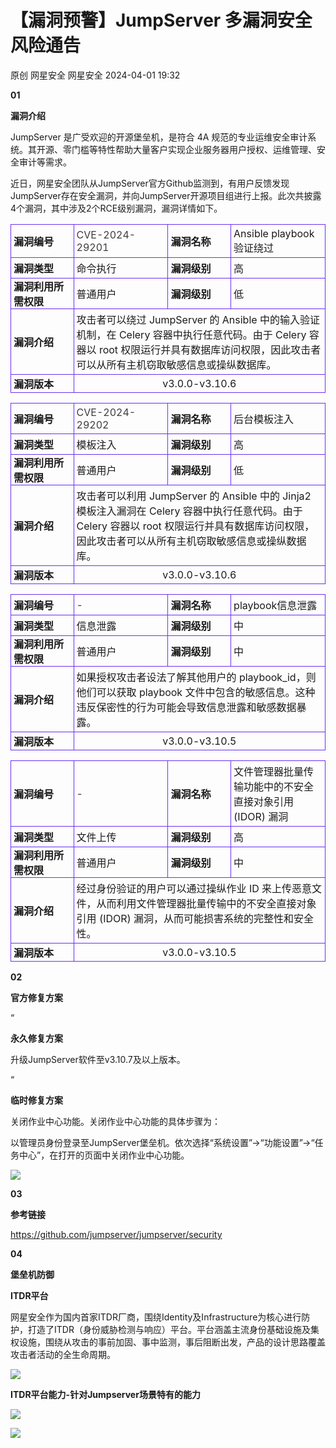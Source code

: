#  【漏洞预警】JumpServer 多漏洞安全风险通告   
原创 网星安全  网星安全   2024-04-01 19:32  
  
**01**  
  
**漏洞介绍**  
  
  
  
JumpServer 是广受欢迎的开源堡垒机，是符合 4A 规范的专业运维安全审计系统。其开源、零门槛等特性帮助大量客户实现企业服务器用户授权、运维管理、安全审计等需求。  
  
近日，网星安全团队从JumpServer官方Github监测到，有用户反馈发现JumpServer存在安全漏洞，并向JumpServer开源项目组进行上报。此次共披露4个漏洞，其中涉及2个RCE级别漏洞，漏洞详情如下。  
  
<table><tbody style="box-sizing: border-box;"><tr opera-tn-ra-comp="_$.pages:0.layers:0.comps:5.classicTable1:0" style="box-sizing: border-box;" powered-by="xiumi.us"><td colspan="1" rowspan="1" opera-tn-ra-cell="_$.pages:0.layers:0.comps:5.classicTable1:0.td@@0" style="border-width: 1px;border-color: rgb(108, 47, 242);border-style: solid;padding: 0px 0px 0px 4px;box-sizing: border-box;" width="20.0000%"><section style="text-align: left;box-sizing: border-box;" powered-by="xiumi.us"><p style="margin: 0px;padding: 0px;box-sizing: border-box;"><strong style="box-sizing: border-box;">漏洞编号</strong></p></section></td><td colspan="1" rowspan="1" opera-tn-ra-cell="_$.pages:0.layers:0.comps:5.classicTable1:0.td@@1" style="border-width: 1px;border-color: rgb(108, 47, 242);border-style: solid;padding: 4px;box-sizing: border-box;" width="30.0000%"><section style="text-align: left;color: rgb(62, 62, 62);box-sizing: border-box;" powered-by="xiumi.us"><p style="margin: 0px;padding: 0px;box-sizing: border-box;">CVE-2024-29201</p></section></td><td colspan="1" rowspan="1" opera-tn-ra-cell="_$.pages:0.layers:0.comps:5.classicTable1:0.td@@2" style="border-width: 1px;border-color: rgb(108, 47, 242);border-style: solid;padding: 4px;box-sizing: border-box;" width="20.0000%"><p style="white-space: normal;margin: 0px;padding: 0px;box-sizing: border-box;" powered-by="xiumi.us"><strong style="box-sizing: border-box;">漏洞名称</strong></p></td><td colspan="1" rowspan="1" opera-tn-ra-cell="_$.pages:0.layers:0.comps:5.classicTable1:0.td@@3" style="border-width: 1px;border-color: rgb(108, 47, 242);border-style: solid;padding: 4px;box-sizing: border-box;" width="30.0100%"><section style="text-align: left;box-sizing: border-box;" powered-by="xiumi.us"><p style="margin: 0px;padding: 0px;box-sizing: border-box;">Ansible playbook验证绕过</p></section></td></tr><tr opera-tn-ra-comp="_$.pages:0.layers:0.comps:5.classicTable1:1" style="box-sizing: border-box;" powered-by="xiumi.us"><td colspan="1" rowspan="1" opera-tn-ra-cell="_$.pages:0.layers:0.comps:5.classicTable1:1.td@@0" style="border-width: 1px;border-color: rgb(108, 47, 242);border-style: solid;padding: 0px 0px 0px 4px;box-sizing: border-box;" width="20.0000%"><section style="text-align: left;box-sizing: border-box;" powered-by="xiumi.us"><p style="margin: 0px;padding: 0px;box-sizing: border-box;"><strong style="box-sizing: border-box;">漏洞类型</strong></p></section></td><td colspan="1" rowspan="1" opera-tn-ra-cell="_$.pages:0.layers:0.comps:5.classicTable1:1.td@@1" style="border-width: 1px;border-color: rgb(108, 47, 242);border-style: solid;padding: 4px;box-sizing: border-box;" width="30.0000%"><p style="text-align: left;white-space: normal;margin: 0px;padding: 0px;box-sizing: border-box;" powered-by="xiumi.us">命令执行</p></td><td colspan="1" rowspan="1" opera-tn-ra-cell="_$.pages:0.layers:0.comps:5.classicTable1:1.td@@2" style="border-width: 1px;border-color: rgb(108, 47, 242);border-style: solid;padding: 0px 0px 0px 4px;box-sizing: border-box;" width="20.0000%"><p style="white-space: normal;margin: 0px;padding: 0px;box-sizing: border-box;" powered-by="xiumi.us"><strong style="box-sizing: border-box;">漏洞级别</strong></p></td><td colspan="1" rowspan="1" opera-tn-ra-cell="_$.pages:0.layers:0.comps:5.classicTable1:1.td@@3" style="border-width: 1px;border-color: rgb(108, 47, 242);border-style: solid;padding: 4px;box-sizing: border-box;" width="30.0100%"><p style="text-align: left;white-space: normal;margin: 0px;padding: 0px;box-sizing: border-box;" powered-by="xiumi.us">高</p></td></tr><tr opera-tn-ra-comp="_$.pages:0.layers:0.comps:5.classicTable1:2" style="box-sizing: border-box;" powered-by="xiumi.us"><td colspan="1" rowspan="1" opera-tn-ra-cell="_$.pages:0.layers:0.comps:5.classicTable1:2.td@@0" style="border-width: 1px;border-color: rgb(108, 47, 242);border-style: solid;padding: 0px 0px 0px 4px;box-sizing: border-box;" width="20.0000%"><section style="text-align: left;box-sizing: border-box;" powered-by="xiumi.us"><p style="margin: 0px;padding: 0px;box-sizing: border-box;"><strong style="box-sizing: border-box;">漏洞利用所需权限</strong></p></section></td><td colspan="1" rowspan="1" opera-tn-ra-cell="_$.pages:0.layers:0.comps:5.classicTable1:2.td@@1" style="border-width: 1px;border-color: rgb(108, 47, 242);border-style: solid;padding: 4px;box-sizing: border-box;" width="30.0000%"><section style="text-align: left;box-sizing: border-box;" powered-by="xiumi.us"><p style="margin: 0px;padding: 0px;box-sizing: border-box;">普通用户</p></section></td><td colspan="1" rowspan="1" opera-tn-ra-cell="_$.pages:0.layers:0.comps:5.classicTable1:2.td@@2" style="border-width: 1px;border-color: rgb(108, 47, 242);border-style: solid;padding: 0px 0px 0px 4px;box-sizing: border-box;" width="20.0000%"><section style="text-align: left;box-sizing: border-box;" powered-by="xiumi.us"><p style="margin: 0px;padding: 0px;box-sizing: border-box;"><strong style="box-sizing: border-box;">漏洞级别</strong></p></section></td><td colspan="1" rowspan="1" opera-tn-ra-cell="_$.pages:0.layers:0.comps:5.classicTable1:2.td@@3" style="border-width: 1px;border-color: rgb(108, 47, 242);border-style: solid;padding: 4px;box-sizing: border-box;" width="30.0100%"><section style="text-align: left;box-sizing: border-box;" powered-by="xiumi.us"><p style="margin: 0px;padding: 0px;box-sizing: border-box;">低</p></section></td></tr><tr opera-tn-ra-comp="_$.pages:0.layers:0.comps:5.classicTable1:3" style="box-sizing: border-box;" powered-by="xiumi.us"><td colspan="1" rowspan="1" opera-tn-ra-cell="_$.pages:0.layers:0.comps:5.classicTable1:3.td@@0" style="border-width: 1px;border-color: rgb(108, 47, 242);border-style: solid;padding: 0px 0px 0px 4px;box-sizing: border-box;" width="20.0000%"><section style="text-align: left;box-sizing: border-box;" powered-by="xiumi.us"><p style="margin: 0px;padding: 0px;box-sizing: border-box;"><strong style="box-sizing: border-box;">漏洞介绍</strong></p></section></td><td colspan="3" rowspan="1" opera-tn-ra-cell="_$.pages:0.layers:0.comps:5.classicTable1:3.td@@1" style="border-width: 1px;border-color: rgb(108, 47, 242);border-style: solid;padding: 4px;box-sizing: border-box;" width="80.0100%"><section style="text-align: left;box-sizing: border-box;" powered-by="xiumi.us"><p style="margin: 0px;padding: 0px;box-sizing: border-box;">攻击者可以绕过 JumpServer 的 Ansible 中的输入验证机制，在 Celery 容器中执行任意代码。由于 Celery 容器以 root 权限运行并具有数据库访问权限，因此攻击者可以从所有主机窃取敏感信息或操纵数据库。</p></section></td></tr><tr opera-tn-ra-comp="_$.pages:0.layers:0.comps:5.classicTable1:4" style="box-sizing: border-box;" powered-by="xiumi.us"><td colspan="1" rowspan="1" opera-tn-ra-cell="_$.pages:0.layers:0.comps:5.classicTable1:4.td@@0" style="border-width: 1px;border-color: rgb(108, 47, 242);border-style: solid;padding: 0px 0px 0px 4px;box-sizing: border-box;" width="20.0000%"><section style="text-align: left;box-sizing: border-box;" powered-by="xiumi.us"><p style="margin: 0px;padding: 0px;box-sizing: border-box;"><strong style="box-sizing: border-box;">漏洞版本</strong></p></section></td><td colspan="3" rowspan="1" opera-tn-ra-cell="_$.pages:0.layers:0.comps:5.classicTable1:4.td@@1" style="border-width: 1px;border-color: rgb(108, 47, 242);border-style: solid;padding: 4px;box-sizing: border-box;" width="80.0100%"><section style="text-align: center;box-sizing: border-box;" powered-by="xiumi.us"><p style="margin: 0px;padding: 0px;box-sizing: border-box;">v3.0.0-v3.10.6</p></section></td></tr></tbody></table>  
  
  
<table><tbody style="box-sizing: border-box;"><tr opera-tn-ra-comp="_$.pages:0.layers:0.comps:7.classicTable1:0" style="box-sizing: border-box;" powered-by="xiumi.us"><td colspan="1" rowspan="1" opera-tn-ra-cell="_$.pages:0.layers:0.comps:7.classicTable1:0.td@@0" style="border-width: 1px;border-color: rgb(108, 47, 242);border-style: solid;padding: 0px 0px 0px 4px;box-sizing: border-box;" width="20.0000%"><section style="text-align: left;box-sizing: border-box;" powered-by="xiumi.us"><p style="margin: 0px;padding: 0px;box-sizing: border-box;"><strong style="box-sizing: border-box;">漏洞编号</strong></p></section></td><td colspan="1" rowspan="1" opera-tn-ra-cell="_$.pages:0.layers:0.comps:7.classicTable1:0.td@@1" style="border-width: 1px;border-color: rgb(108, 47, 242);border-style: solid;padding: 4px;box-sizing: border-box;" width="30.0000%"><section style="text-align: left;color: rgb(62, 62, 62);box-sizing: border-box;" powered-by="xiumi.us"><p style="margin: 0px;padding: 0px;box-sizing: border-box;">CVE-2024-29202</p></section></td><td colspan="1" rowspan="1" opera-tn-ra-cell="_$.pages:0.layers:0.comps:7.classicTable1:0.td@@2" style="border-width: 1px;border-color: rgb(108, 47, 242);border-style: solid;padding: 4px;box-sizing: border-box;" width="20.0000%"><p style="white-space: normal;margin: 0px;padding: 0px;box-sizing: border-box;" powered-by="xiumi.us"><strong style="box-sizing: border-box;">漏洞名称</strong></p></td><td colspan="1" rowspan="1" opera-tn-ra-cell="_$.pages:0.layers:0.comps:7.classicTable1:0.td@@3" style="border-width: 1px;border-color: rgb(108, 47, 242);border-style: solid;padding: 4px;box-sizing: border-box;" width="30.0100%"><section style="text-align: left;box-sizing: border-box;" powered-by="xiumi.us"><p style="margin: 0px;padding: 0px;box-sizing: border-box;">后台模板注入</p></section></td></tr><tr opera-tn-ra-comp="_$.pages:0.layers:0.comps:7.classicTable1:1" style="box-sizing: border-box;" powered-by="xiumi.us"><td colspan="1" rowspan="1" opera-tn-ra-cell="_$.pages:0.layers:0.comps:7.classicTable1:1.td@@0" style="border-width: 1px;border-color: rgb(108, 47, 242);border-style: solid;padding: 0px 0px 0px 4px;box-sizing: border-box;" width="20.0000%"><section style="text-align: left;box-sizing: border-box;" powered-by="xiumi.us"><p style="margin: 0px;padding: 0px;box-sizing: border-box;"><strong style="box-sizing: border-box;">漏洞类型</strong></p></section></td><td colspan="1" rowspan="1" opera-tn-ra-cell="_$.pages:0.layers:0.comps:7.classicTable1:1.td@@1" style="border-width: 1px;border-color: rgb(108, 47, 242);border-style: solid;padding: 4px;box-sizing: border-box;" width="30.0000%"><p style="white-space: normal;margin: 0px;padding: 0px;box-sizing: border-box;" powered-by="xiumi.us">模板注入</p></td><td colspan="1" rowspan="1" opera-tn-ra-cell="_$.pages:0.layers:0.comps:7.classicTable1:1.td@@2" style="border-width: 1px;border-color: rgb(108, 47, 242);border-style: solid;padding: 0px 0px 0px 4px;box-sizing: border-box;" width="20.0000%"><p style="white-space: normal;margin: 0px;padding: 0px;box-sizing: border-box;" powered-by="xiumi.us"><strong style="box-sizing: border-box;">漏洞级别</strong></p></td><td colspan="1" rowspan="1" opera-tn-ra-cell="_$.pages:0.layers:0.comps:7.classicTable1:1.td@@3" style="border-width: 1px;border-color: rgb(108, 47, 242);border-style: solid;padding: 4px;box-sizing: border-box;" width="30.0100%"><p style="text-align: left;white-space: normal;margin: 0px;padding: 0px;box-sizing: border-box;" powered-by="xiumi.us">高</p></td></tr><tr opera-tn-ra-comp="_$.pages:0.layers:0.comps:7.classicTable1:2" style="box-sizing: border-box;" powered-by="xiumi.us"><td colspan="1" rowspan="1" opera-tn-ra-cell="_$.pages:0.layers:0.comps:7.classicTable1:2.td@@0" style="border-width: 1px;border-color: rgb(108, 47, 242);border-style: solid;padding: 0px 0px 0px 4px;box-sizing: border-box;" width="20.0000%"><section style="text-align: left;box-sizing: border-box;" powered-by="xiumi.us"><p style="margin: 0px;padding: 0px;box-sizing: border-box;"><strong style="box-sizing: border-box;">漏洞利用所需权限</strong></p></section></td><td colspan="1" rowspan="1" opera-tn-ra-cell="_$.pages:0.layers:0.comps:7.classicTable1:2.td@@1" style="border-width: 1px;border-color: rgb(108, 47, 242);border-style: solid;padding: 4px;box-sizing: border-box;" width="30.0000%"><section style="text-align: left;box-sizing: border-box;" powered-by="xiumi.us"><p style="margin: 0px;padding: 0px;box-sizing: border-box;">普通用户</p></section></td><td colspan="1" rowspan="1" opera-tn-ra-cell="_$.pages:0.layers:0.comps:7.classicTable1:2.td@@2" style="border-width: 1px;border-color: rgb(108, 47, 242);border-style: solid;padding: 0px 0px 0px 4px;box-sizing: border-box;" width="20.0000%"><section style="text-align: left;box-sizing: border-box;" powered-by="xiumi.us"><p style="margin: 0px;padding: 0px;box-sizing: border-box;"><strong style="box-sizing: border-box;">漏洞级别</strong></p></section></td><td colspan="1" rowspan="1" opera-tn-ra-cell="_$.pages:0.layers:0.comps:7.classicTable1:2.td@@3" style="border-width: 1px;border-color: rgb(108, 47, 242);border-style: solid;padding: 4px;box-sizing: border-box;" width="30.0100%"><section style="text-align: left;box-sizing: border-box;" powered-by="xiumi.us"><p style="margin: 0px;padding: 0px;box-sizing: border-box;">低</p></section></td></tr><tr opera-tn-ra-comp="_$.pages:0.layers:0.comps:7.classicTable1:3" style="box-sizing: border-box;" powered-by="xiumi.us"><td colspan="1" rowspan="1" opera-tn-ra-cell="_$.pages:0.layers:0.comps:7.classicTable1:3.td@@0" style="border-width: 1px;border-color: rgb(108, 47, 242);border-style: solid;padding: 0px 0px 0px 4px;box-sizing: border-box;" width="20.0000%"><section style="text-align: left;box-sizing: border-box;" powered-by="xiumi.us"><p style="margin: 0px;padding: 0px;box-sizing: border-box;"><strong style="box-sizing: border-box;">漏洞介绍</strong></p></section></td><td colspan="3" rowspan="1" opera-tn-ra-cell="_$.pages:0.layers:0.comps:7.classicTable1:3.td@@1" style="border-width: 1px;border-color: rgb(108, 47, 242);border-style: solid;padding: 4px;box-sizing: border-box;" width="80.0100%"><section style="text-align: left;box-sizing: border-box;" powered-by="xiumi.us"><p style="margin: 0px;padding: 0px;box-sizing: border-box;">攻击者可以利用 JumpServer 的 Ansible 中的 Jinja2 模板注入漏洞在 Celery 容器中执行任意代码。由于 Celery 容器以 root 权限运行并具有数据库访问权限，因此攻击者可以从所有主机窃取敏感信息或操纵数据库。</p></section></td></tr><tr opera-tn-ra-comp="_$.pages:0.layers:0.comps:7.classicTable1:4" style="box-sizing: border-box;" powered-by="xiumi.us"><td colspan="1" rowspan="1" opera-tn-ra-cell="_$.pages:0.layers:0.comps:7.classicTable1:4.td@@0" style="border-width: 1px;border-color: rgb(108, 47, 242);border-style: solid;padding: 0px 0px 0px 4px;box-sizing: border-box;" width="20.0000%"><section style="text-align: left;box-sizing: border-box;" powered-by="xiumi.us"><p style="margin: 0px;padding: 0px;box-sizing: border-box;"><strong style="box-sizing: border-box;">漏洞版本</strong></p></section></td><td colspan="3" rowspan="1" opera-tn-ra-cell="_$.pages:0.layers:0.comps:7.classicTable1:4.td@@1" style="border-width: 1px;border-color: rgb(108, 47, 242);border-style: solid;padding: 4px;box-sizing: border-box;" width="80.0100%"><section style="text-align: center;box-sizing: border-box;" powered-by="xiumi.us"><p style="margin: 0px;padding: 0px;box-sizing: border-box;">v3.0.0-v3.10.6</p></section></td></tr></tbody></table>  
  
  
<table><tbody style="box-sizing: border-box;"><tr opera-tn-ra-comp="_$.pages:0.layers:0.comps:9.classicTable1:0" style="box-sizing: border-box;" powered-by="xiumi.us"><td colspan="1" rowspan="1" opera-tn-ra-cell="_$.pages:0.layers:0.comps:9.classicTable1:0.td@@0" style="border-width: 1px;border-color: rgb(108, 47, 242);border-style: solid;padding: 0px 0px 0px 4px;box-sizing: border-box;" width="20.0000%"><section style="text-align: left;box-sizing: border-box;" powered-by="xiumi.us"><p style="margin: 0px;padding: 0px;box-sizing: border-box;"><strong style="box-sizing: border-box;">漏洞编号</strong></p></section></td><td colspan="1" rowspan="1" opera-tn-ra-cell="_$.pages:0.layers:0.comps:9.classicTable1:0.td@@1" style="border-width: 1px;border-color: rgb(108, 47, 242);border-style: solid;padding: 4px;box-sizing: border-box;" width="30.0000%"><section style="text-align: left;color: rgb(62, 62, 62);box-sizing: border-box;" powered-by="xiumi.us"><p style="margin: 0px;padding: 0px;box-sizing: border-box;">-</p></section></td><td colspan="1" rowspan="1" opera-tn-ra-cell="_$.pages:0.layers:0.comps:9.classicTable1:0.td@@2" style="border-width: 1px;border-color: rgb(108, 47, 242);border-style: solid;padding: 4px;box-sizing: border-box;" width="20.0000%"><p style="white-space: normal;margin: 0px;padding: 0px;box-sizing: border-box;" powered-by="xiumi.us"><strong style="box-sizing: border-box;">漏洞名称</strong></p></td><td colspan="1" rowspan="1" opera-tn-ra-cell="_$.pages:0.layers:0.comps:9.classicTable1:0.td@@3" style="border-width: 1px;border-color: rgb(108, 47, 242);border-style: solid;padding: 4px;box-sizing: border-box;" width="30.0100%"><section style="text-align: left;box-sizing: border-box;" powered-by="xiumi.us"><p style="margin: 0px;padding: 0px;box-sizing: border-box;">playbook信息泄露</p></section></td></tr><tr opera-tn-ra-comp="_$.pages:0.layers:0.comps:9.classicTable1:1" style="box-sizing: border-box;" powered-by="xiumi.us"><td colspan="1" rowspan="1" opera-tn-ra-cell="_$.pages:0.layers:0.comps:9.classicTable1:1.td@@0" style="border-width: 1px;border-color: rgb(108, 47, 242);border-style: solid;padding: 0px 0px 0px 4px;box-sizing: border-box;" width="20.0000%"><section style="text-align: left;box-sizing: border-box;" powered-by="xiumi.us"><p style="margin: 0px;padding: 0px;box-sizing: border-box;"><strong style="box-sizing: border-box;">漏洞类型</strong></p></section></td><td colspan="1" rowspan="1" opera-tn-ra-cell="_$.pages:0.layers:0.comps:9.classicTable1:1.td@@1" style="border-width: 1px;border-color: rgb(108, 47, 242);border-style: solid;padding: 4px;box-sizing: border-box;" width="30.0000%"><p style="white-space: normal;margin: 0px;padding: 0px;box-sizing: border-box;" powered-by="xiumi.us">信息泄露</p></td><td colspan="1" rowspan="1" opera-tn-ra-cell="_$.pages:0.layers:0.comps:9.classicTable1:1.td@@2" style="border-width: 1px;border-color: rgb(108, 47, 242);border-style: solid;padding: 0px 0px 0px 4px;box-sizing: border-box;" width="20.0000%"><p style="white-space: normal;margin: 0px;padding: 0px;box-sizing: border-box;" powered-by="xiumi.us"><strong style="box-sizing: border-box;">漏洞级别</strong></p></td><td colspan="1" rowspan="1" opera-tn-ra-cell="_$.pages:0.layers:0.comps:9.classicTable1:1.td@@3" style="border-width: 1px;border-color: rgb(108, 47, 242);border-style: solid;padding: 4px;box-sizing: border-box;" width="30.0100%"><p style="text-align: left;white-space: normal;margin: 0px;padding: 0px;box-sizing: border-box;" powered-by="xiumi.us">中</p></td></tr><tr opera-tn-ra-comp="_$.pages:0.layers:0.comps:9.classicTable1:2" style="box-sizing: border-box;" powered-by="xiumi.us"><td colspan="1" rowspan="1" opera-tn-ra-cell="_$.pages:0.layers:0.comps:9.classicTable1:2.td@@0" style="border-width: 1px;border-color: rgb(108, 47, 242);border-style: solid;padding: 0px 0px 0px 4px;box-sizing: border-box;" width="20.0000%"><section style="text-align: left;box-sizing: border-box;" powered-by="xiumi.us"><p style="margin: 0px;padding: 0px;box-sizing: border-box;"><strong style="box-sizing: border-box;">漏洞利用所需权限</strong></p></section></td><td colspan="1" rowspan="1" opera-tn-ra-cell="_$.pages:0.layers:0.comps:9.classicTable1:2.td@@1" style="border-width: 1px;border-color: rgb(108, 47, 242);border-style: solid;padding: 4px;box-sizing: border-box;" width="30.0000%"><section style="text-align: left;box-sizing: border-box;" powered-by="xiumi.us"><p style="margin: 0px;padding: 0px;box-sizing: border-box;">普通用户</p></section></td><td colspan="1" rowspan="1" opera-tn-ra-cell="_$.pages:0.layers:0.comps:9.classicTable1:2.td@@2" style="border-width: 1px;border-color: rgb(108, 47, 242);border-style: solid;padding: 0px 0px 0px 4px;box-sizing: border-box;" width="20.0000%"><section style="text-align: left;box-sizing: border-box;" powered-by="xiumi.us"><p style="margin: 0px;padding: 0px;box-sizing: border-box;"><strong style="box-sizing: border-box;">漏洞级别</strong></p></section></td><td colspan="1" rowspan="1" opera-tn-ra-cell="_$.pages:0.layers:0.comps:9.classicTable1:2.td@@3" style="border-width: 1px;border-color: rgb(108, 47, 242);border-style: solid;padding: 4px;box-sizing: border-box;" width="30.0100%"><section style="text-align: left;box-sizing: border-box;" powered-by="xiumi.us"><p style="margin: 0px;padding: 0px;box-sizing: border-box;">中</p></section></td></tr><tr opera-tn-ra-comp="_$.pages:0.layers:0.comps:9.classicTable1:3" style="box-sizing: border-box;" powered-by="xiumi.us"><td colspan="1" rowspan="1" opera-tn-ra-cell="_$.pages:0.layers:0.comps:9.classicTable1:3.td@@0" style="border-width: 1px;border-color: rgb(108, 47, 242);border-style: solid;padding: 0px 0px 0px 4px;box-sizing: border-box;" width="20.0000%"><section style="text-align: left;box-sizing: border-box;" powered-by="xiumi.us"><p style="margin: 0px;padding: 0px;box-sizing: border-box;"><strong style="box-sizing: border-box;">漏洞介绍</strong></p></section></td><td colspan="3" rowspan="1" opera-tn-ra-cell="_$.pages:0.layers:0.comps:9.classicTable1:3.td@@1" style="border-width: 1px;border-color: rgb(108, 47, 242);border-style: solid;padding: 4px;box-sizing: border-box;" width="80.0100%"><section style="text-align: left;box-sizing: border-box;" powered-by="xiumi.us"><p style="margin: 0px;padding: 0px;box-sizing: border-box;">如果授权攻击者设法了解其他用户的 playbook_id，则他们可以获取 playbook 文件中包含的敏感信息。这种违反保密性的行为可能会导致信息泄露和敏感数据暴露。</p></section></td></tr><tr opera-tn-ra-comp="_$.pages:0.layers:0.comps:9.classicTable1:4" style="box-sizing: border-box;" powered-by="xiumi.us"><td colspan="1" rowspan="1" opera-tn-ra-cell="_$.pages:0.layers:0.comps:9.classicTable1:4.td@@0" style="border-width: 1px;border-color: rgb(108, 47, 242);border-style: solid;padding: 0px 0px 0px 4px;box-sizing: border-box;" width="20.0000%"><section style="text-align: left;box-sizing: border-box;" powered-by="xiumi.us"><p style="margin: 0px;padding: 0px;box-sizing: border-box;"><strong style="box-sizing: border-box;">漏洞版本</strong></p></section></td><td colspan="3" rowspan="1" opera-tn-ra-cell="_$.pages:0.layers:0.comps:9.classicTable1:4.td@@1" style="border-width: 1px;border-color: rgb(108, 47, 242);border-style: solid;padding: 4px;box-sizing: border-box;" width="80.0100%"><section style="text-align: center;box-sizing: border-box;" powered-by="xiumi.us"><p style="margin: 0px;padding: 0px;box-sizing: border-box;">v3.0.0-v3.10.5</p></section></td></tr></tbody></table>  
  
  
<table><tbody style="box-sizing: border-box;"><tr opera-tn-ra-comp="_$.pages:0.layers:0.comps:11.classicTable1:0" style="box-sizing: border-box;" powered-by="xiumi.us"><td colspan="1" rowspan="1" opera-tn-ra-cell="_$.pages:0.layers:0.comps:11.classicTable1:0.td@@0" style="border-width: 1px;border-color: rgb(108, 47, 242);border-style: solid;padding: 0px 0px 0px 4px;box-sizing: border-box;" width="20.0000%"><section style="text-align: left;box-sizing: border-box;" powered-by="xiumi.us"><p style="margin: 0px;padding: 0px;box-sizing: border-box;"><strong style="box-sizing: border-box;">漏洞编号</strong></p></section></td><td colspan="1" rowspan="1" opera-tn-ra-cell="_$.pages:0.layers:0.comps:11.classicTable1:0.td@@1" style="border-width: 1px;border-color: rgb(108, 47, 242);border-style: solid;padding: 4px;box-sizing: border-box;" width="30.0000%"><section style="text-align: left;color: rgb(62, 62, 62);box-sizing: border-box;" powered-by="xiumi.us"><p style="margin: 0px;padding: 0px;box-sizing: border-box;">-</p></section></td><td colspan="1" rowspan="1" opera-tn-ra-cell="_$.pages:0.layers:0.comps:11.classicTable1:0.td@@2" style="border-width: 1px;border-color: rgb(108, 47, 242);border-style: solid;padding: 4px;box-sizing: border-box;" width="20.0000%"><p style="white-space: normal;margin: 0px;padding: 0px;box-sizing: border-box;" powered-by="xiumi.us"><strong style="box-sizing: border-box;">漏洞名称</strong></p></td><td colspan="1" rowspan="1" opera-tn-ra-cell="_$.pages:0.layers:0.comps:11.classicTable1:0.td@@3" style="border-width: 1px;border-color: rgb(108, 47, 242);border-style: solid;padding: 4px;box-sizing: border-box;" width="30.0100%"><section style="text-align: left;box-sizing: border-box;" powered-by="xiumi.us"><p style="margin: 0px;padding: 0px;box-sizing: border-box;">文件管理器批量传输功能中的不安全直接对象引用 (IDOR) 漏洞</p></section></td></tr><tr opera-tn-ra-comp="_$.pages:0.layers:0.comps:11.classicTable1:1" style="box-sizing: border-box;" powered-by="xiumi.us"><td colspan="1" rowspan="1" opera-tn-ra-cell="_$.pages:0.layers:0.comps:11.classicTable1:1.td@@0" style="border-width: 1px;border-color: rgb(108, 47, 242);border-style: solid;padding: 0px 0px 0px 4px;box-sizing: border-box;" width="20.0000%"><section style="text-align: left;box-sizing: border-box;" powered-by="xiumi.us"><p style="margin: 0px;padding: 0px;box-sizing: border-box;"><strong style="box-sizing: border-box;">漏洞类型</strong></p></section></td><td colspan="1" rowspan="1" opera-tn-ra-cell="_$.pages:0.layers:0.comps:11.classicTable1:1.td@@1" style="border-width: 1px;border-color: rgb(108, 47, 242);border-style: solid;padding: 4px;box-sizing: border-box;" width="30.0000%"><p style="white-space: normal;margin: 0px;padding: 0px;box-sizing: border-box;" powered-by="xiumi.us">文件上传</p></td><td colspan="1" rowspan="1" opera-tn-ra-cell="_$.pages:0.layers:0.comps:11.classicTable1:1.td@@2" style="border-width: 1px;border-color: rgb(108, 47, 242);border-style: solid;padding: 0px 0px 0px 4px;box-sizing: border-box;" width="20.0000%"><p style="white-space: normal;margin: 0px;padding: 0px;box-sizing: border-box;" powered-by="xiumi.us"><strong style="box-sizing: border-box;">漏洞级别</strong></p></td><td colspan="1" rowspan="1" opera-tn-ra-cell="_$.pages:0.layers:0.comps:11.classicTable1:1.td@@3" style="border-width: 1px;border-color: rgb(108, 47, 242);border-style: solid;padding: 4px;box-sizing: border-box;" width="30.0100%"><p style="text-align: left;white-space: normal;margin: 0px;padding: 0px;box-sizing: border-box;" powered-by="xiumi.us">高</p></td></tr><tr opera-tn-ra-comp="_$.pages:0.layers:0.comps:11.classicTable1:2" style="box-sizing: border-box;" powered-by="xiumi.us"><td colspan="1" rowspan="1" opera-tn-ra-cell="_$.pages:0.layers:0.comps:11.classicTable1:2.td@@0" style="border-width: 1px;border-color: rgb(108, 47, 242);border-style: solid;padding: 0px 0px 0px 4px;box-sizing: border-box;" width="20.0000%"><section style="text-align: left;box-sizing: border-box;" powered-by="xiumi.us"><p style="margin: 0px;padding: 0px;box-sizing: border-box;"><strong style="box-sizing: border-box;">漏洞利用所需权限</strong></p></section></td><td colspan="1" rowspan="1" opera-tn-ra-cell="_$.pages:0.layers:0.comps:11.classicTable1:2.td@@1" style="border-width: 1px;border-color: rgb(108, 47, 242);border-style: solid;padding: 4px;box-sizing: border-box;" width="30.0000%"><section style="text-align: left;box-sizing: border-box;" powered-by="xiumi.us"><p style="margin: 0px;padding: 0px;box-sizing: border-box;">普通用户</p></section></td><td colspan="1" rowspan="1" opera-tn-ra-cell="_$.pages:0.layers:0.comps:11.classicTable1:2.td@@2" style="border-width: 1px;border-color: rgb(108, 47, 242);border-style: solid;padding: 0px 0px 0px 4px;box-sizing: border-box;" width="20.0000%"><section style="text-align: left;box-sizing: border-box;" powered-by="xiumi.us"><p style="margin: 0px;padding: 0px;box-sizing: border-box;"><strong style="box-sizing: border-box;">漏洞级别</strong></p></section></td><td colspan="1" rowspan="1" opera-tn-ra-cell="_$.pages:0.layers:0.comps:11.classicTable1:2.td@@3" style="border-width: 1px;border-color: rgb(108, 47, 242);border-style: solid;padding: 4px;box-sizing: border-box;" width="30.0100%"><section style="text-align: left;box-sizing: border-box;" powered-by="xiumi.us"><p style="margin: 0px;padding: 0px;box-sizing: border-box;">中</p></section></td></tr><tr opera-tn-ra-comp="_$.pages:0.layers:0.comps:11.classicTable1:3" style="box-sizing: border-box;" powered-by="xiumi.us"><td colspan="1" rowspan="1" opera-tn-ra-cell="_$.pages:0.layers:0.comps:11.classicTable1:3.td@@0" style="border-width: 1px;border-color: rgb(108, 47, 242);border-style: solid;padding: 0px 0px 0px 4px;box-sizing: border-box;" width="20.0000%"><section style="text-align: left;box-sizing: border-box;" powered-by="xiumi.us"><p style="margin: 0px;padding: 0px;box-sizing: border-box;"><strong style="box-sizing: border-box;">漏洞介绍</strong></p></section></td><td colspan="3" rowspan="1" opera-tn-ra-cell="_$.pages:0.layers:0.comps:11.classicTable1:3.td@@1" style="border-width: 1px;border-color: rgb(108, 47, 242);border-style: solid;padding: 4px;box-sizing: border-box;" width="80.0100%"><section style="text-align: left;box-sizing: border-box;" powered-by="xiumi.us"><p style="margin: 0px;padding: 0px;box-sizing: border-box;">经过身份验证的用户可以通过操纵作业 ID 来上传恶意文件，从而利用文件管理器批量传输中的不安全直接对象引用 (IDOR) 漏洞，从而可能损害系统的完整性和安全性。</p></section></td></tr><tr opera-tn-ra-comp="_$.pages:0.layers:0.comps:11.classicTable1:4" style="box-sizing: border-box;" powered-by="xiumi.us"><td colspan="1" rowspan="1" opera-tn-ra-cell="_$.pages:0.layers:0.comps:11.classicTable1:4.td@@0" style="border-width: 1px;border-color: rgb(108, 47, 242);border-style: solid;padding: 0px 0px 0px 4px;box-sizing: border-box;" width="20.0000%"><section style="text-align: left;box-sizing: border-box;" powered-by="xiumi.us"><p style="margin: 0px;padding: 0px;box-sizing: border-box;"><strong style="box-sizing: border-box;">漏洞版本</strong></p></section></td><td colspan="3" rowspan="1" opera-tn-ra-cell="_$.pages:0.layers:0.comps:11.classicTable1:4.td@@1" style="border-width: 1px;border-color: rgb(108, 47, 242);border-style: solid;padding: 4px;box-sizing: border-box;" width="80.0100%"><section style="text-align: center;box-sizing: border-box;" powered-by="xiumi.us"><p style="margin: 0px;padding: 0px;box-sizing: border-box;">v3.0.0-v3.10.5</p></section></td></tr></tbody></table>  
  
  
  
**02**  
  
**官方修复方案**  
  
“  
  
**永久修复方案**  
  
  
升级JumpServer软件至v3.10.7及以上版本。  
  
“  
  
**临时修复方案**  
  
  
关闭作业中心功能。关闭作业中心功能的具体步骤为：  
  
以管理员身份登录至JumpServer堡垒机。依次选择“系统设置”→“功能设置”→“任务中心”，在打开的页面中关闭作业中心功能。  
  
![](https://mmbiz.qpic.cn/sz_mmbiz_jpg/XShQMCwLIrBOPFT6MJu0vQeqqjyjaibzxib8nZ5y2qzicBz5IslQPmqyaCicLb9oZmszaPPJNaAibLVuMLm0cv0kicdg/640?wx_fmt=other&from=appmsg "")  
  
  
  
**03**  
  
**参考链接**  
  
https://github.com/jumpserver/jumpserver/security  
  
  
  
**04**  
  
**堡垒机防御**  
  
  
**ITDR平台**  
  
  
  
网星安全作为国内首家ITDR厂商，围绕Identity及Infrastructure为核心进行防护，打造了ITDR（身份威胁检测与响应）平台。平台涵盖主流身份基础设施及集权设施，围绕从攻击的事前加固、事中监测，事后阻断出发，产品的设计思路覆盖攻击者活动的全生命周期。  
  
![](https://mmbiz.qpic.cn/sz_mmbiz_jpg/XShQMCwLIrBOPFT6MJu0vQeqqjyjaibzxLqEfuhXGgDHBN3TPLeA2t0g69ThiaHq4WvQ5FsudPicq1gshfibYGcrBQ/640?wx_fmt=other&from=appmsg "")  
  
  
  
**ITDR平台能力-针对Jumpserver场景特有的能力**  
  
  
  
![](https://mmbiz.qpic.cn/sz_mmbiz_png/XShQMCwLIrBOPFT6MJu0vQeqqjyjaibzxkLnD2Ia5S2hCMNX0q6gIq5e5oSZMBWDwfE5g9GnhxeJOTDrVSGicCGQ/640?wx_fmt=png&from=appmsg "")  
  
![](https://mmbiz.qpic.cn/sz_mmbiz_png/XShQMCwLIrBOPFT6MJu0vQeqqjyjaibzxHxfrUqHcz86sznge7oy1D7ia4cn4RxOLptTzU8ab5uc9Go1ZyWpmOAg/640?wx_fmt=png&from=appmsg "")  
  
  
